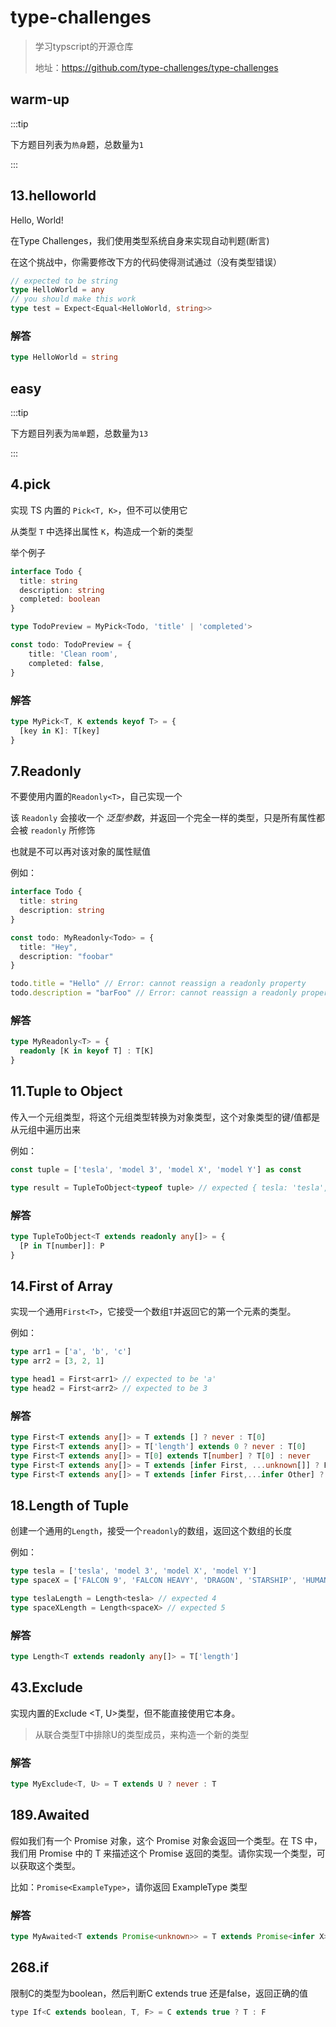 # type-challenges

> 学习typscript的开源仓库
>
> 地址：https://github.com/type-challenges/type-challenges

## warm-up

:::tip

下方题目列表为`热身`题，总数量为`1`

:::

## 13.helloworld

Hello, World!

在Type Challenges，我们使用类型系统自身来实现自动判题(断言)

在这个挑战中，你需要修改下方的代码使得测试通过（没有类型错误）

```ts
// expected to be string
type HelloWorld = any
// you should make this work
type test = Expect<Equal<HelloWorld, string>>
```

### 解答

```ts
type HelloWorld = string
```

## easy

:::tip

下方题目列表为`简单`题，总数量为`13`

:::

## 4.pick

实现 TS 内置的 `Pick<T, K>`，但不可以使用它

从类型 `T` 中选择出属性 `K`，构造成一个新的类型

举个例子

```ts
interface Todo {
  title: string
  description: string
  completed: boolean
}

type TodoPreview = MyPick<Todo, 'title' | 'completed'>

const todo: TodoPreview = {
    title: 'Clean room',
    completed: false,
}
```

### 解答

```ts
type MyPick<T, K extends keyof T> = {
  [key in K]: T[key]
}
```

## 7.Readonly

不要使用内置的`Readonly<T>`，自己实现一个

该 `Readonly` 会接收一个 *泛型参数*，并返回一个完全一样的类型，只是所有属性都会被 `readonly` 所修饰

也就是不可以再对该对象的属性赋值

例如：

```ts
interface Todo {
  title: string
  description: string
}

const todo: MyReadonly<Todo> = {
  title: "Hey",
  description: "foobar"
}

todo.title = "Hello" // Error: cannot reassign a readonly property
todo.description = "barFoo" // Error: cannot reassign a readonly property
```

### 解答

```ts
type MyReadonly<T> = {
  readonly [K in keyof T] : T[K]
}
```

## 11.Tuple to Object

传入一个元组类型，将这个元组类型转换为对象类型，这个对象类型的键/值都是从元组中遍历出来

例如：

```ts
const tuple = ['tesla', 'model 3', 'model X', 'model Y'] as const

type result = TupleToObject<typeof tuple> // expected { tesla: 'tesla', 'model 3': 'model 3', 'model X': 'model X', 'model Y': 'model Y'}
```

### 解答

```ts
type TupleToObject<T extends readonly any[]> = {
  [P in T[number]]: P
}
```

## 14.First of Array

实现一个通用`First<T>`，它接受一个数组`T`并返回它的第一个元素的类型。

例如：

```ts
type arr1 = ['a', 'b', 'c']
type arr2 = [3, 2, 1]

type head1 = First<arr1> // expected to be 'a'
type head2 = First<arr2> // expected to be 3
```

### 解答

```ts
type First<T extends any[]> = T extends [] ? never : T[0]
type First<T extends any[]> = T['length'] extends 0 ? never : T[0]
type First<T extends any[]> = T[0] extends T[number] ? T[0] : never
type First<T extends any[]> = T extends [infer First, ...unknown[]] ? First : never
type First<T extends any[]> = T extends [infer First,...infer Other] ? First : never
```

## 18.Length of Tuple

创建一个通用的`Length`，接受一个`readonly`的数组，返回这个数组的长度

例如：

```ts
type tesla = ['tesla', 'model 3', 'model X', 'model Y']
type spaceX = ['FALCON 9', 'FALCON HEAVY', 'DRAGON', 'STARSHIP', 'HUMAN SPACEFLIGHT']

type teslaLength = Length<tesla> // expected 4
type spaceXLength = Length<spaceX> // expected 5
```

### 解答

```ts
type Length<T extends readonly any[]> = T['length'] 
```

## 43.Exclude 

实现内置的Exclude <T, U>类型，但不能直接使用它本身。

> 从联合类型T中排除U的类型成员，来构造一个新的类型

### 解答

```ts
type MyExclude<T, U> = T extends U ? never : T
```

## 189.Awaited 

假如我们有一个 Promise 对象，这个 Promise 对象会返回一个类型。在 TS 中，我们用 Promise 中的 T 来描述这个 Promise 返回的类型。请你实现一个类型，可以获取这个类型。

比如：`Promise<ExampleType>`，请你返回 ExampleType 类型

### 解答

```ts
type MyAwaited<T extends Promise<unknown>> = T extends Promise<infer X> ? (X extends Promise<unknown> ? MyAwaited<X> : X) : never
```

## 

## 268.if

限制C的类型为boolean，然后判断C extends true 还是false，返回正确的值

```js
type If<C extends boolean, T, F> = C extends true ? T : F
```

